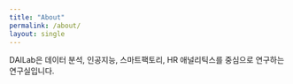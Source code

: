 ```yaml
---
title: "About"
permalink: /about/
layout: single
---
```


DAILab은 데이터 분석, 인공지능, 스마트팩토리, HR 애널리틱스를 중심으로 연구하는 연구실입니다.

